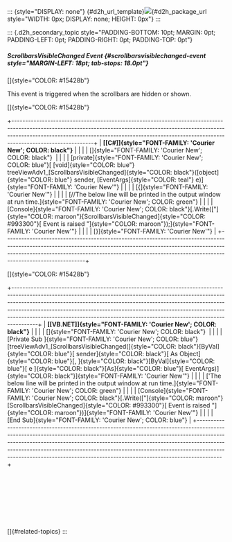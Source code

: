 ::: {style="DISPLAY: none"}
[](ms-xhelp:///?Id=d2h_url_template){#d2h_url_template}![](!package_url!){#d2h_package_url style="WIDTH: 0px; DISPLAY: none; HEIGHT: 0px"}
:::

::: {.d2h_secondary_topic style="PADDING-BOTTOM: 10pt; MARGIN: 0pt; PADDING-LEFT: 0pt; PADDING-RIGHT: 0pt; PADDING-TOP: 0pt"}
##### ScrollbarsVisibleChanged Event {#scrollbarsvisiblechanged-event style="MARGIN-LEFT: 18pt; tab-stops: 18.0pt"}

[]{style="COLOR: #15428b"} 

This event is triggered when the scrollbars are hidden or shown.

[]{style="COLOR: #15428b"} 

+-----------------------------------------------------------------------------------------------------------------------------------------------------------------------------------------------------------------------------------------------------------------------+
| **[\[C#\]]{style="FONT-FAMILY: 'Courier New'; COLOR: black"}**                                                                                                                                                                                                        |
|                                                                                                                                                                                                                                                                       |
| []{style="FONT-FAMILY: 'Courier New'; COLOR: black"}                                                                                                                                                                                                                  |
|                                                                                                                                                                                                                                                                       |
| [private]{style="FONT-FAMILY: 'Courier New'; COLOR: blue"}[ [void]{style="COLOR: blue"} treeViewAdv1\_[ScrollbarsVisibleChanged]{style="COLOR: black"}([object]{style="COLOR: blue"} sender, [EventArgs]{style="COLOR: teal"} e)]{style="FONT-FAMILY: 'Courier New'"} |
|                                                                                                                                                                                                                                                                       |
| [{]{style="FONT-FAMILY: 'Courier New'"}                                                                                                                                                                                                                               |
|                                                                                                                                                                                                                                                                       |
| [//The below line will be printed in the output window at run time.]{style="FONT-FAMILY: 'Courier New'; COLOR: green"}                                                                                                                                                |
|                                                                                                                                                                                                                                                                       |
| [Console]{style="FONT-FAMILY: 'Courier New'; COLOR: black"}[.Write([\"]{style="COLOR: maroon"}[ScrollbarsVisibleChanged]{style="COLOR: #993300"}[ Event is raised \"]{style="COLOR: maroon"});]{style="FONT-FAMILY: 'Courier New'"}                                   |
|                                                                                                                                                                                                                                                                       |
| [}]{style="FONT-FAMILY: 'Courier New'"}                                                                                                                                                                                                                               |
+-----------------------------------------------------------------------------------------------------------------------------------------------------------------------------------------------------------------------------------------------------------------------+

[]{style="COLOR: #15428b"} 

+---------------------------------------------------------------------------------------------------------------------------------------------------------------------------------------------------------------------------------------------------------------------------------------------------------------------------------------------------------------------------------------------------------------+
| **[\[VB.NET\]]{style="FONT-FAMILY: 'Courier New'; COLOR: black"}**                                                                                                                                                                                                                                                                                                                                            |
|                                                                                                                                                                                                                                                                                                                                                                                                               |
| []{style="FONT-FAMILY: 'Courier New'; COLOR: black"}                                                                                                                                                                                                                                                                                                                                                          |
|                                                                                                                                                                                                                                                                                                                                                                                                               |
| [Private Sub ]{style="FONT-FAMILY: 'Courier New'; COLOR: blue"}[treeViewAdv1\_[ScrollbarsVisibleChanged(]{style="COLOR: black"}[ByVal]{style="COLOR: blue"}[ sender]{style="COLOR: black"}[ As Object]{style="COLOR: blue"}[, ]{style="COLOR: black"}[ByVal]{style="COLOR: blue"}[ e ]{style="COLOR: black"}[As]{style="COLOR: blue"}[ EventArgs)]{style="COLOR: black"}]{style="FONT-FAMILY: 'Courier New'"} |
|                                                                                                                                                                                                                                                                                                                                                                                                               |
| [\'The below line will be printed in the output window at run time.]{style="FONT-FAMILY: 'Courier New'; COLOR: green"}                                                                                                                                                                                                                                                                                        |
|                                                                                                                                                                                                                                                                                                                                                                                                               |
| [Console]{style="FONT-FAMILY: 'Courier New'; COLOR: black"}[.Write([\"]{style="COLOR: maroon"}[ScrollbarsVisibleChanged]{style="COLOR: #993300"}[ Event is raised \"]{style="COLOR: maroon"})]{style="FONT-FAMILY: 'Courier New'"}                                                                                                                                                                            |
|                                                                                                                                                                                                                                                                                                                                                                                                               |
| [End Sub]{style="FONT-FAMILY: 'Courier New'; COLOR: blue"}                                                                                                                                                                                                                                                                                                                                                    |
+---------------------------------------------------------------------------------------------------------------------------------------------------------------------------------------------------------------------------------------------------------------------------------------------------------------------------------------------------------------------------------------------------------------+

 

 

 

 

[]{#related-topics}
:::
